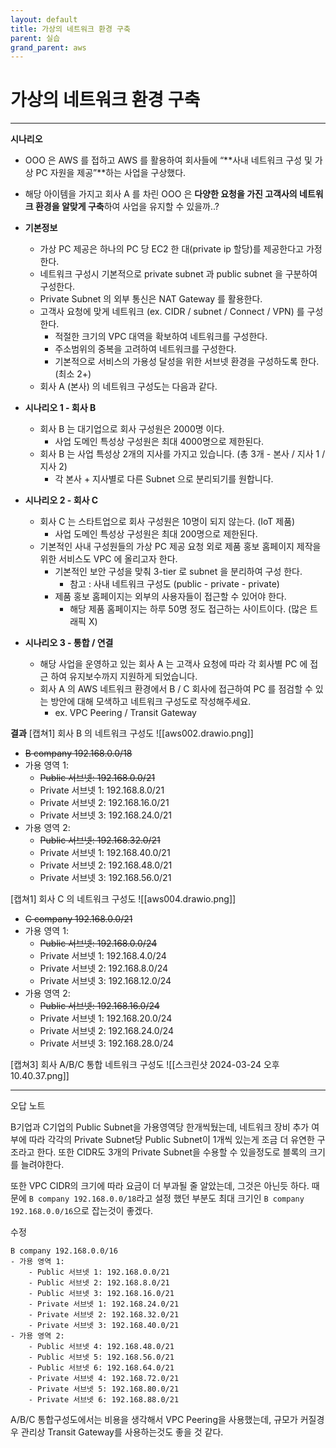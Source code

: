 ```yaml
---
layout: default
title: 가상의 네트워크 환경 구축
parent: 실습
grand_parent: aws
---
```

# 가상의 네트워크 환경 구축
---

**시나리오**
- OOO 은 AWS 를 접하고 AWS 를 활용하여 회사들에 “**사내 네트워크 구성 및 가상 PC 자원을 제공”**하는 사업을 구상했다.
    
- 해당 아이템을 가지고 회사 A 를 차린 OOO 은 **다양한 요청을 가진 고객사의 네트워크 환경을 알맞게 구축**하여 사업을 유지할 수 있을까..?
    
- **기본정보**
    
    - 가상 PC 제공은 하나의 PC 당 EC2 한 대(private ip 할당)를 제공한다고 가정한다.
    - 네트워크 구성시 기본적으로 private subnet 과 public subnet 을 구분하여 구성한다.
    - Private Subnet 의 외부 통신은 NAT Gateway 를 활용한다.
    - 고객사 요청에 맞게 네트워크 (ex. CIDR / subnet / Connect / VPN) 를 구성한다.
        - 적절한 크기의 VPC 대역을 확보하여 네트워크를 구성한다.
        - 주소범위의 중복을 고려하여 네트워크를 구성한다.
        - 기본적으로 서비스의 가용성 달성을 위한 서브넷 환경을 구성하도록 한다. (최소 2+)
    - 회사 A (본사) 의 네트워크 구성도는 다음과 같다.
    
- **시나리오 1 - 회사 B**
    
    - 회사 B 는 대기업으로 회사 구성원은 2000명 이다.
        - 사업 도메인 특성상 구성원은 최대 4000명으로 제한된다.
    - 회사 B 는 사업 특성상 2개의 지사를 가지고 있습니다. (총 3개 - 본사 / 지사 1 / 지사 2)
        - 각 본사 + 지사별로 다른 Subnet 으로 분리되기를 원합니다.
- **시나리오 2 - 회사 C**
    
    - 회사 C 는 스타트업으로 회사 구성원은 10명이 되지 않는다. (IoT 제품)
        - 사업 도메인 특성상 구성원은 최대 200명으로 제한된다.
    - 기본적인 사내 구성원들의 가상 PC 제공 요청 외로 제품 홍보 홈페이지 제작을 위한 서비스도 VPC 에 올리고자 한다.
        - 기본적인 보안 구성을 맞춰 3-tier 로 subnet 을 분리하여 구성 한다.
            - 참고 : 사내 네트워크 구성도 (public - private - private)
        - 제품 홍보 홈페이지는 외부의 사용자들이 접근할 수 있어야 한다.
            - 해당 제품 홈페이지는 하루 50명 정도 접근하는 사이트이다. (많은 트래픽 X)
- **시나리오 3 - 통합 / 연결**
    
    - 해당 사업을 운영하고 있는 회사 A 는 고객사 요청에 따라 각 회사별 PC 에 접근 하여 유지보수까지 지원하게 되었습니다.
    - 회사 A 의 AWS 네트워크 환경에서 B / C 회사에 접근하여 PC 를 점검할 수 있는 방안에 대해 모색하고 네트워크 구성도로 작성해주세요.
        - ex. VPC Peering / Transit Gateway

**결과**
[캡쳐1] 회사 B 의 네트워크 구성도
![[aws002.drawio.png]]
- ~~B company 192.168.0.0/18~~
- 가용 영역 1:
    - ~~Public 서브넷: 192.168.0.0/21~~
    - Private 서브넷 1: 192.168.8.0/21
    - Private 서브넷 2: 192.168.16.0/21
    - Private 서브넷 3: 192.168.24.0/21
- 가용 영역 2:
    - ~~Public 서브넷: 192.168.32.0/21~~
    - Private 서브넷 1: 192.168.40.0/21
    - Private 서브넷 2: 192.168.48.0/21
    - Private 서브넷 3: 192.168.56.0/21

[캡쳐1] 회사 C 의 네트워크 구성도
![[aws004.drawio.png]]
- ~~C company 192.168.0.0/21~~
- 가용 영역 1:
    - ~~Public 서브넷: 192.168.0.0/24~~
    - Private 서브넷 1: 192.168.4.0/24
    - Private 서브넷 2: 192.168.8.0/24
    - Private 서브넷 3: 192.168.12.0/24
- 가용 영역 2:
    - ~~Public 서브넷: 192.168.16.0/24~~
    - Private 서브넷 1: 192.168.20.0/24
    - Private 서브넷 2: 192.168.24.0/24
    - Private 서브넷 3: 192.168.28.0/24

[캡쳐3] 회사 A/B/C 통합 네트워크 구성도
![[스크린샷 2024-03-24 오후 10.40.37.png]]

---
오답 노트

B기업과 C기업의 Public Subnet을 가용영역당 한개씩뒀는데, 네트워크 장비 추가 여부에 따라 각각의 Private Subnet당 Public Subnet이 1개씩 있는게 조금 더 유연한 구조라고 한다. 또한 CIDR도 3개의 Private Subnet을 수용할 수 있을정도로 블록의 크기를 늘려야한다.

또한 VPC CIDR의 크기에 따라 요금이 더 부과될 줄 알았는데, 그것은 아닌듯 하다. 때문에 `B company 192.168.0.0/18`라고 설정 했던 부분도 최대 크기인 `B company 192.168.0.0/16`으로 잡는것이 좋겠다.

수정
```
B company 192.168.0.0/16
- 가용 영역 1:
    - Public 서브넷 1: 192.168.0.0/21
    - Public 서브넷 2: 192.168.8.0/21
    - Public 서브넷 3: 192.168.16.0/21
    - Private 서브넷 1: 192.168.24.0/21
    - Private 서브넷 2: 192.168.32.0/21
    - Private 서브넷 3: 192.168.40.0/21
- 가용 영역 2:
    - Public 서브넷 4: 192.168.48.0/21
    - Public 서브넷 5: 192.168.56.0/21
    - Public 서브넷 6: 192.168.64.0/21
    - Private 서브넷 4: 192.168.72.0/21
    - Private 서브넷 5: 192.168.80.0/21
    - Private 서브넷 6: 192.168.88.0/21

```

A/B/C 통합구성도에서는 비용을 생각해서 VPC Peering을 사용했는데, 규모가 커질경우 관리상 Transit Gateway를 사용하는것도 좋을 것 같다.